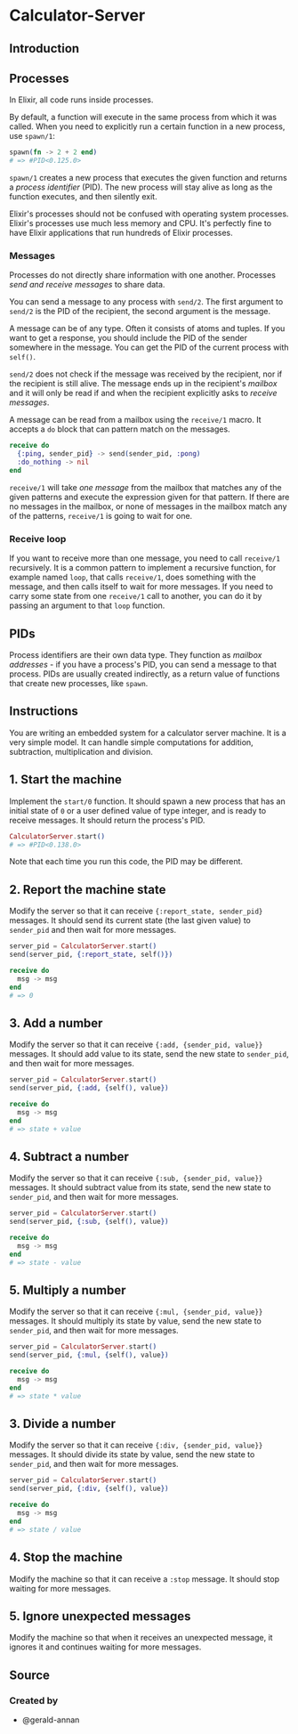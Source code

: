 # Calculator-Server

## Introduction

## Processes

In Elixir, all code runs inside processes.

By default, a function will execute in the same process from which it was called. When you need to explicitly run a certain function in a new process, use `spawn/1`:

```elixir
spawn(fn -> 2 + 2 end)
# => #PID<0.125.0>
```

`spawn/1` creates a new process that executes the given function and returns a _process identifier_ (PID). The new process will stay alive as long as the function executes, and then silently exit.

Elixir's processes should not be confused with operating system processes. Elixir's processes use much less memory and CPU. It's perfectly fine to have Elixir applications that run hundreds of Elixir processes.

### Messages

Processes do not directly share information with one another. Processes _send and receive messages_ to share data.

You can send a message to any process with `send/2`. The first argument to `send/2` is the PID of the recipient, the second argument is the message.

A message can be of any type. Often it consists of atoms and tuples. If you want to get a response, you should include the PID of the sender somewhere in the message. You can get the PID of the current process with `self()`.

`send/2` does not check if the message was received by the recipient, nor if the recipient is still alive. The message ends up in the recipient's _mailbox_ and it will only be read if and when the recipient explicitly asks to _receive messages_.

A message can be read from a mailbox using the `receive/1` macro. It accepts a `do` block that can pattern match on the messages.

```elixir
receive do
  {:ping, sender_pid} -> send(sender_pid, :pong)
  :do_nothing -> nil
end
```

`receive/1` will take _one message_ from the mailbox that matches any of the given patterns and execute the expression given for that pattern. If there are no messages in the mailbox, or none of messages in the mailbox match any of the patterns, `receive/1` is going to wait for one.

### Receive loop

If you want to receive more than one message, you need to call `receive/1` recursively. It is a common pattern to implement a recursive function, for example named `loop`, that calls `receive/1`, does something with the message, and then calls itself to wait for more messages. If you need to carry some state from one `receive/1` call to another, you can do it by passing an argument to that `loop` function.

## PIDs

Process identifiers are their own data type. They function as _mailbox addresses_ - if you have a process's PID, you can send a message to that process. PIDs are usually created indirectly, as a return value of functions that create new processes, like `spawn`.

## Instructions

You are writing an embedded system for a calculator server machine. It is a very simple model. It can handle simple computations for addition, subtraction, multiplication and division.

## 1. Start the machine

Implement the `start/0` function. It should spawn a new process that has an initial state of `0` or a user defined value of type integer, and is ready to receive messages. It should return the process's PID.

```elixir
CalculatorServer.start()
# => #PID<0.138.0>
```

Note that each time you run this code, the PID may be different.

## 2. Report the machine state

Modify the server so that it can receive `{:report_state, sender_pid}` messages. It should send its current state (the last given value) to `sender_pid` and then wait for more messages.

```elixir
server_pid = CalculatorServer.start()
send(server_pid, {:report_state, self()})

receive do
  msg -> msg
end
# => 0
```

## 3. Add a number

Modify the server so that it can receive `{:add, {sender_pid, value}}` messages. It should add value to its state, send the new state to `sender_pid`, and then wait for more messages.

```elixir
server_pid = CalculatorServer.start()
send(server_pid, {:add, {self(), value})

receive do
  msg -> msg
end
# => state + value
```

## 4. Subtract a number

Modify the server so that it can receive `{:sub, {sender_pid, value}}` messages. It should subtract value from its state, send the new state to `sender_pid`, and then wait for more messages.

```elixir
server_pid = CalculatorServer.start()
send(server_pid, {:sub, {self(), value})

receive do
  msg -> msg
end
# => state - value
```

## 5. Multiply a number

Modify the server so that it can receive `{:mul, {sender_pid, value}}` messages. It should multiply its state by value, send the new state to `sender_pid`, and then wait for more messages.

```elixir
server_pid = CalculatorServer.start()
send(server_pid, {:mul, {self(), value})

receive do
  msg -> msg
end
# => state * value
```

## 3. Divide a number

Modify the server so that it can receive `{:div, {sender_pid, value}}` messages. It should divide its state by value, send the new state to `sender_pid`, and then wait for more messages.

```elixir
server_pid = CalculatorServer.start()
send(server_pid, {:div, {self(), value})

receive do
  msg -> msg
end
# => state / value
```

## 4. Stop the machine

Modify the machine so that it can receive a `:stop` message. It should stop waiting for more messages.

## 5. Ignore unexpected messages

Modify the machine so that when it receives an unexpected message, it ignores it and continues waiting for more messages.

## Source

### Created by

- @gerald-annan
